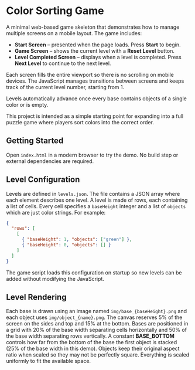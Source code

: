 # Color Sorting Game

A minimal web-based game skeleton that demonstrates how to manage multiple screens on a mobile layout. The game includes:

- **Start Screen** – presented when the page loads. Press **Start** to begin.
- **Game Screen** – shows the current level with a **Reset Level** button.
- **Level Completed Screen** – displays when a level is completed. Press **Next Level** to continue to the next level.

Each screen fills the entire viewport so there is no scrolling on mobile devices. The JavaScript manages transitions between screens and keeps track of the current level number, starting from 1.

Levels automatically advance once every base contains objects of a single color or is empty.

This project is intended as a simple starting point for expanding into a full puzzle game where players sort colors into the correct order.

## Getting Started

Open `index.html` in a modern browser to try the demo. No build step or external dependencies are required.

## Level Configuration

Levels are defined in `levels.json`. The file contains a JSON array where each
element describes one level. A level is made of rows, each containing a list of
cells. Every cell specifies a `baseHeight` integer and a list of `objects` which
are just color strings. For example:

```json
{
  "rows": [
    [
      { "baseHeight": 1, "objects": ["green"] },
      { "baseHeight": 0, "objects": [] }
    ]
  ]
}
```

The game script loads this configuration on startup so new levels can be added
without modifying the JavaScript.

## Level Rendering

Each base is drawn using an image named `img/base_{baseHeight}.png` and each
object uses `img/object_{name}.png`. The canvas reserves 5% of the screen on the
sides and top and 15% at the bottom. Bases are positioned in a grid with 20% of
the base width separating cells horizontally and 50% of the base width
separating rows vertically. A constant **BASE_BOTTOM** controls how far from the
bottom of the base the first object is stacked (25% of the base width in this
demo). Objects keep their original aspect ratio when scaled so they may not be
perfectly square. Everything is scaled uniformly to fit the available space.
